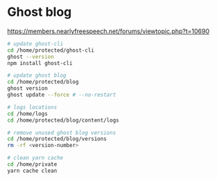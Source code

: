 # Ghost blog

https://members.nearlyfreespeech.net/forums/viewtopic.php?t=10690

```sh
# update ghost-cli
cd /home/protected/ghost-cli
ghost --version
npm install ghost-cli

# update ghost blog
cd /home/protected/blog
ghost version
ghost update --force # --no-restart

# logs locations
cd /home/logs
cd /home/protected/blog/content/logs

# remove unused ghost blog versions
cd /home/protected/blog/versions
rm -rf <version-number>

# clean yarn cache
cd /home/private
yarn cache clean
```
